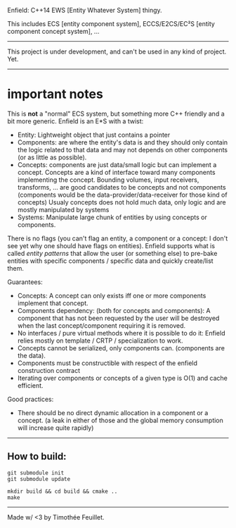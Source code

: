 

Enfield: C++14 EWS [Entity Whatever System] thingy.

This includes ECS [entity component system], ECCS/E2CS/EC²S [entity component concept system], ...

---
This project is under development, and can't be used in any kind of project.
Yet.

---


# important notes

This is **not** a "normal" ECS system, but something more C++ friendly and a bit more generic. Enfield is an E*S with a twist:
 - Entity: Lightweight object that just contains a pointer
 - Components: are where the entity's data is and they should only contain the logic related to that data and may not depends on other components (or as little as possible).
 - Concepts: components are just data/small logic but can implement a concept. Concepts are a kind of interface toward many components implementing the concept.
   Bounding volumes, input receivers, transforms, ... are good candidates to be concepts and not components (components would be the data-provider/data-receiver for those kind of concepts)
   Usualy concepts does not hold much data, only logic and are mostly manipulated by systems
 - Systems: Manipulate large chunk of entities by using concepts or components.

There is no flags (you can't flag an entity, a component or a concept: I don't see yet why one should have flags on entities).
Enfield supports what is called _entity patterns_ that allow the user (or something else) to pre-bake entities with specific components / specific data and quickly create/list them.

Guarantees:
 - Concepts: A concept can only exists iff one or more components implement that concept.
 - Components dependency: (both for concepts and components): A component that has not been requested by the user will be destroyed when the last concept/component
   requiring it is removed.
 - No interfaces / pure virtual methods where it is possible to do it: Enfield relies mostly on template / CRTP / specialization to work.
 - Concepts cannot be serialized, only components can. (components are the data).
 - Components must be constructible with respect of the enfield construction contract
 - Iterating over components or concepts of a given type is O(1) and cache efficient.

Good practices:
 - There should be no direct dynamic allocation in a component or a concept. (a leak in either of those and the global memory consumption will increase quite rapidly)

---

## How to build:
```
git submodule init
git submodule update

mkdir build && cd build && cmake ..
make
```

---


Made w/ <3 by Timothée Feuillet.
